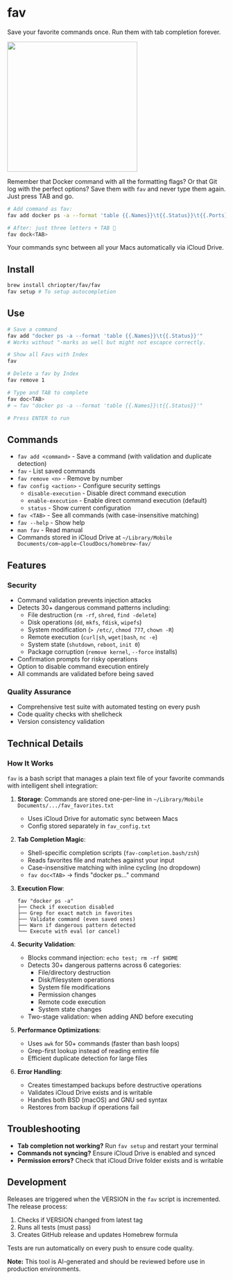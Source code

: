 # fav

Save your favorite commands once. Run them with tab completion forever.

<img src="https://github.com/user-attachments/assets/2bd04cfe-9dff-4080-a8ca-2bfd0a3f5893" width="300">

Remember that Docker command with all the formatting flags? Or that Git log with the perfect options? Save them with `fav` and never type them again. Just press TAB and go.

```bash
# Add command as fav:
fav add docker ps -a --format 'table {{.Names}}\t{{.Status}}\t{{.Ports}}'

# After: just three letters + TAB 🚀
fav dock<TAB>
```

Your commands sync between all your Macs automatically via iCloud Drive.

## Install

```bash
brew install chriopter/fav/fav
fav setup # To setup autocompletion 
```

## Use

```bash
# Save a command
fav add "docker ps -a --format 'table {{.Names}}\t{{.Status}}'"
# Works without "-marks as well but might not escapce correctly.

# Show all Favs with Index
fav

# Delete a fav by Index
fav remove 1

# Type and TAB to complete
fav doc<TAB>
# → fav "docker ps -a --format 'table {{.Names}}\t{{.Status}}'"

# Press ENTER to run
```

## Commands

- `fav add <command>` - Save a command (with validation and duplicate detection)
- `fav` - List saved commands  
- `fav remove <n>` - Remove by number
- `fav config <action>` - Configure security settings
  - `disable-execution` - Disable direct command execution
  - `enable-execution` - Enable direct command execution (default)
  - `status` - Show current configuration
- `fav <TAB>` - See all commands (with case-insensitive matching)
- `fav --help` - Show help
- `man fav` - Read manual
- Commands stored in iCloud Drive at `~/Library/Mobile Documents/com~apple~CloudDocs/homebrew-fav/`

## Features

### Security
- Command validation prevents injection attacks
- Detects 30+ dangerous command patterns including:
  - File destruction (`rm -rf`, `shred`, `find -delete`)
  - Disk operations (`dd`, `mkfs`, `fdisk`, `wipefs`)
  - System modification (`> /etc/`, `chmod 777`, `chown -R`)
  - Remote execution (`curl|sh`, `wget|bash`, `nc -e`)
  - System state (`shutdown`, `reboot`, `init 0`)
  - Package corruption (`remove kernel`, `--force` installs)
- Confirmation prompts for risky operations  
- Option to disable command execution entirely
- All commands are validated before being saved

### Quality Assurance
- Comprehensive test suite with automated testing on every push
- Code quality checks with shellcheck
- Version consistency validation

## Technical Details

### How It Works

`fav` is a bash script that manages a plain text file of your favorite commands with intelligent shell integration:

1. **Storage**: Commands are stored one-per-line in `~/Library/Mobile Documents/.../fav_favorites.txt`
   - Uses iCloud Drive for automatic sync between Macs
   - Config stored separately in `fav_config.txt`

2. **Tab Completion Magic**: 
   - Shell-specific completion scripts (`fav-completion.bash/zsh`) 
   - Reads favorites file and matches against your input
   - Case-insensitive matching with inline cycling (no dropdown)
   - `fav doc<TAB>` → finds "docker ps..." command

3. **Execution Flow**:
   ```
   fav "docker ps -a"
   ├── Check if execution disabled
   ├── Grep for exact match in favorites
   ├── Validate command (even saved ones)
   ├── Warn if dangerous pattern detected
   └── Execute with eval (or cancel)
   ```

4. **Security Validation**:
   - Blocks command injection: `echo test; rm -rf $HOME`
   - Detects 30+ dangerous patterns across 6 categories:
     - File/directory destruction
     - Disk/filesystem operations  
     - System file modifications
     - Permission changes
     - Remote code execution
     - System state changes
   - Two-stage validation: when adding AND before executing

5. **Performance Optimizations**:
   - Uses `awk` for 50+ commands (faster than bash loops)
   - Grep-first lookup instead of reading entire file
   - Efficient duplicate detection for large files

6. **Error Handling**:
   - Creates timestamped backups before destructive operations
   - Validates iCloud Drive exists and is writable
   - Handles both BSD (macOS) and GNU sed syntax
   - Restores from backup if operations fail

## Troubleshooting

- **Tab completion not working?** Run `fav setup` and restart your terminal
- **Commands not syncing?** Ensure iCloud Drive is enabled and synced
- **Permission errors?** Check that iCloud Drive folder exists and is writable

## Development

Releases are triggered when the VERSION in the `fav` script is incremented. The release process:
1. Checks if VERSION changed from latest tag
2. Runs all tests (must pass)
3. Creates GitHub release and updates Homebrew formula

Tests are run automatically on every push to ensure code quality.



**Note:** This tool is AI-generated and should be reviewed before use in production environments.
